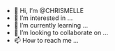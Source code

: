 - 👋 Hi, I’m @CHRISMELLE
- 👀 I’m interested in ...
- 🌱 I’m currently learning ...
- 💞️ I’m looking to collaborate on ...
- 📫 How to reach me ...

<!---
CHRISMELLE/CHRISMELLE is a ✨ special ✨ repository because its `README.md` (this file) appears on your GitHub profile.
You can click the Preview link to take a look at your changes.
--->
